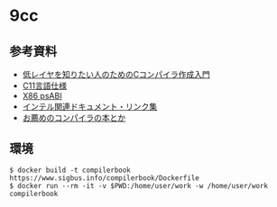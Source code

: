 # 9cc

## 参考資料

* [低レイヤを知りたい人のためのCコンパイラ作成入門](https://www.sigbus.info/compilerbook/)
* [C11言語仕様](http://port70.net/~nsz/c/c11/n1570.html)
* [X86 psABI](https://github.com/hjl-tools/x86-psABI)
* [インテル関連ドキュメント・リンク集](https://gist.github.com/tenpoku1000/2250ec65264ff2d639ddeeffd305fe68)
* [お薦めのコンパイラの本とか](https://keens.github.io/blog/2019/02/16/osusumenokonpairanohontoka/)

## 環境

```
$ docker build -t compilerbook https://www.sigbus.info/compilerbook/Dockerfile
$ docker run --rm -it -v $PWD:/home/user/work -w /home/user/work compilerbook
```
